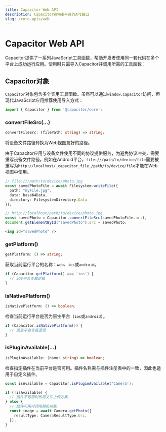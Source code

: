 ```yaml
---
title: Capacitor Web API
description: Capacitor在Web平台的API接口
slug: /core-apis/web
---
```


# Capacitor Web API

Capacitor提供了一系列JavaScript工具函数，帮助开发者使用同一套代码在多个平台上成功运行应用。使用时只需导入Capacitor并调用所需的工具函数：

## Capacitor对象

`Capacitor`对象包含多个实用工具函数。虽然可以通过`window.Capacitor`访问，但现代JavaScript应用推荐使用导入方式：

```typescript
import { Capacitor } from '@capacitor/core';
```

### convertFileSrc(...)

```typescript
convertFileSrc: (filePath: string) => string;
```

将设备文件路径转换为Web视图友好的路径。

由于Capacitor应用与设备文件使用不同的协议提供服务，为避免协议冲突，需要重写设备文件路径。例如在Android平台，`file:///path/to/device/file`需要被重写为`http://localhost/_capacitor_file_/path/to/device/file`才能在Web视图中使用。

```typescript
// file:///path/to/device/photo.jpg
const savedPhotoFile = await Filesystem.writeFile({
  path: "myFile.jpg",
  data: base64Data,
  directory: FilesystemDirectory.Data
});

// http://localhost/path/to/device/photo.jpg
const savedPhoto = Capacitor.convertFileSrc(savedPhotoFile.uri),
document.getElementById("savedPhoto").src = savedPhoto;
```

```html
<img id="savedPhoto" />
```

### getPlatform()

```typescript
getPlatform: () => string;
```

获取当前运行平台的名称：`web`、`ios`或`android`。

```typescript
if (Capacitor.getPlatform() === 'ios') {
  // iOS平台专属逻辑
}
```

### isNativePlatform()

```typescript
isNativePlatform: () => boolean;
```

检查当前运行平台是否为原生平台（`ios`或`android`）。

```typescript
if (Capacitor.isNativePlatform()) {
  // 原生平台专属逻辑
}
```

### isPluginAvailable(...)

```typescript
isPluginAvailable: (name: string) => boolean;
```

检查指定插件在当前平台是否可用。插件名称需与插件注册表中的一致，因此也适用于自定义插件。

```typescript
const isAvailable = Capacitor.isPluginAvailable('Camera');

if (!isAvailable) {
  // 插件不可用时改用文件上传方案
} else {
  // 插件可用时调用相机功能
  const image = await Camera.getPhoto({
    resultType: CameraResultType.Uri,
  });
}
```